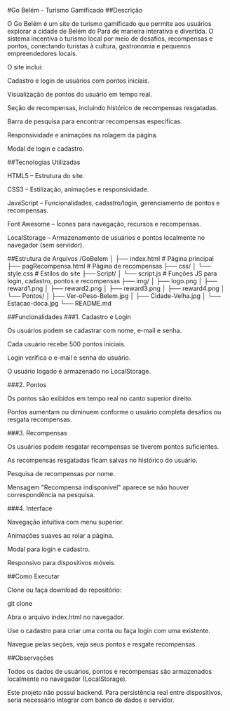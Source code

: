 #Go Belém - Turismo Gamificado
##Descrição

O Go Belém é um site de turismo gamificado que permite aos usuários explorar a cidade de Belém do Pará de maneira interativa e divertida. O sistema incentiva o turismo local por meio de desafios, recompensas e pontos, conectando turistas à cultura, gastronomia e pequenos empreendedores locais.

O site inclui:

Cadastro e login de usuários com pontos iniciais.

Visualização de pontos do usuário em tempo real.

Seção de recompensas, incluindo histórico de recompensas resgatadas.

Barra de pesquisa para encontrar recompensas específicas.

Responsividade e animações na rolagem da página.

Modal de login e cadastro.

##Tecnologias Utilizadas

HTML5 – Estrutura do site.

CSS3 – Estilização, animações e responsividade.

JavaScript – Funcionalidades, cadastro/login, gerenciamento de pontos e recompensas.

Font Awesome – Ícones para navegação, recursos e recompensas.

LocalStorage – Armazenamento de usuários e pontos localmente no navegador (sem servidor).

##Estrutura de Arquivos
/GoBelem
│
├── index.html              # Página principal
├── pagRecompensa.html      # Página de recompensas
├── css/
│   └── style.css           # Estilos do site
├── Script/
│   └── script.js           # Funções JS para login, cadastro, pontos e recompensas
├── img/
│   ├── logo.png
│   ├── reward1.png
│   ├── reward2.png
│   ├── reward3.png
│   ├── reward4.png
│   └── Pontos/
│       ├── Ver-oPeso-Belem.jpg
│       ├── Cidade-Velha.jpg
│       └── Estacao-doca.jpg
└── README.md

##Funcionalidades
###1. Cadastro e Login

Os usuários podem se cadastrar com nome, e-mail e senha.

Cada usuário recebe 500 pontos iniciais.

Login verifica o e-mail e senha do usuário.

O usuário logado é armazenado no LocalStorage.

###2. Pontos

Os pontos são exibidos em tempo real no canto superior direito.

Pontos aumentam ou diminuem conforme o usuário completa desafios ou resgata recompensas.

###3. Recompensas

Os usuários podem resgatar recompensas se tiverem pontos suficientes.

As recompensas resgatadas ficam salvas no histórico do usuário.

Pesquisa de recompensas por nome.

Mensagem "Recompensa indisponível" aparece se não houver correspondência na pesquisa.

###4. Interface

Navegação intuitiva com menu superior.

Animações suaves ao rolar a página.

Modal para login e cadastro.

Responsivo para dispositivos móveis.

##Como Executar

Clone ou faça download do repositório:

git clone <link-do-repositorio>


Abra o arquivo index.html no navegador.

Use o cadastro para criar uma conta ou faça login com uma existente.

Navegue pelas seções, veja seus pontos e resgate recompensas.

##Observações

Todos os dados de usuários, pontos e recompensas são armazenados localmente no navegador (LocalStorage).

Este projeto não possui backend. Para persistência real entre dispositivos, seria necessário integrar com banco de dados e servidor.

